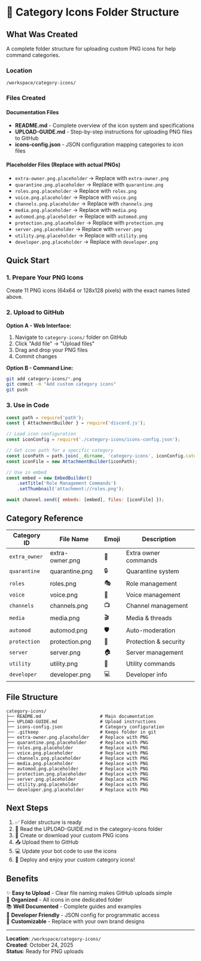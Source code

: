 # 📁 Category Icons Folder Structure

## What Was Created

A complete folder structure for uploading custom PNG icons for help command categories.

### Location
```
/workspace/category-icons/
```

### Files Created

#### Documentation Files
- **README.md** - Complete overview of the icon system and specifications
- **UPLOAD-GUIDE.md** - Step-by-step instructions for uploading PNG files to GitHub
- **icons-config.json** - JSON configuration mapping categories to icon files

#### Placeholder Files (Replace with actual PNGs)
- `extra-owner.png.placeholder` → Replace with `extra-owner.png`
- `quarantine.png.placeholder` → Replace with `quarantine.png`
- `roles.png.placeholder` → Replace with `roles.png`
- `voice.png.placeholder` → Replace with `voice.png`
- `channels.png.placeholder` → Replace with `channels.png`
- `media.png.placeholder` → Replace with `media.png`
- `automod.png.placeholder` → Replace with `automod.png`
- `protection.png.placeholder` → Replace with `protection.png`
- `server.png.placeholder` → Replace with `server.png`
- `utility.png.placeholder` → Replace with `utility.png`
- `developer.png.placeholder` → Replace with `developer.png`

## Quick Start

### 1. Prepare Your PNG Icons
Create 11 PNG icons (64x64 or 128x128 pixels) with the exact names listed above.

### 2. Upload to GitHub
**Option A - Web Interface:**
1. Navigate to `category-icons/` folder on GitHub
2. Click "Add file" → "Upload files"
3. Drag and drop your PNG files
4. Commit changes

**Option B - Command Line:**
```bash
git add category-icons/*.png
git commit -m "Add custom category icons"
git push
```

### 3. Use in Code
```javascript
const path = require('path');
const { AttachmentBuilder } = require('discord.js');

// Load icon configuration
const iconConfig = require('./category-icons/icons-config.json');

// Get icon path for a specific category
const iconPath = path.join(__dirname, 'category-icons', iconConfig.categories.roles.filename);
const iconFile = new AttachmentBuilder(iconPath);

// Use in embed
const embed = new EmbedBuilder()
    .setTitle('Role Management Commands')
    .setThumbnail('attachment://roles.png');

await channel.send({ embeds: [embed], files: [iconFile] });
```

## Category Reference

| Category ID | File Name | Emoji | Description |
|-------------|-----------|-------|-------------|
| `extra_owner` | extra-owner.png | 👑 | Extra owner commands |
| `quarantine` | quarantine.png | 🔒 | Quarantine system |
| `roles` | roles.png | 🎭 | Role management |
| `voice` | voice.png | 🎤 | Voice management |
| `channels` | channels.png | 📺 | Channel management |
| `media` | media.png | 🎬 | Media & threads |
| `automod` | automod.png | 🛡️ | Auto-moderation |
| `protection` | protection.png | 🔐 | Protection & security |
| `server` | server.png | 🏠 | Server management |
| `utility` | utility.png | 🔧 | Utility commands |
| `developer` | developer.png | 💻 | Developer info |

## File Structure
```
category-icons/
├── README.md                      # Main documentation
├── UPLOAD-GUIDE.md                # Upload instructions
├── icons-config.json              # Category configuration
├── .gitkeep                       # Keeps folder in git
├── extra-owner.png.placeholder    # Replace with PNG
├── quarantine.png.placeholder     # Replace with PNG
├── roles.png.placeholder          # Replace with PNG
├── voice.png.placeholder          # Replace with PNG
├── channels.png.placeholder       # Replace with PNG
├── media.png.placeholder          # Replace with PNG
├── automod.png.placeholder        # Replace with PNG
├── protection.png.placeholder     # Replace with PNG
├── server.png.placeholder         # Replace with PNG
├── utility.png.placeholder        # Replace with PNG
└── developer.png.placeholder      # Replace with PNG
```

## Next Steps

1. ✅ Folder structure is ready
2. 📝 Read the UPLOAD-GUIDE.md in the category-icons folder
3. 🎨 Create or download your custom PNG icons
4. 📤 Upload them to GitHub
5. 💻 Update your bot code to use the icons
6. 🚀 Deploy and enjoy your custom category icons!

## Benefits

✨ **Easy to Upload** - Clear file naming makes GitHub uploads simple  
📁 **Organized** - All icons in one dedicated folder  
📚 **Well Documented** - Complete guides and examples  
🔧 **Developer Friendly** - JSON config for programmatic access  
🎨 **Customizable** - Replace with your own brand designs  

---

**Location**: `/workspace/category-icons/`  
**Created**: October 24, 2025  
**Status**: Ready for PNG uploads

